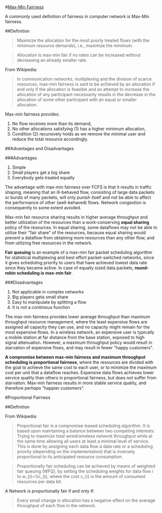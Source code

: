 #[Max-Min Fairness](http://www.mathcs.emory.edu/~cheung/Courses/558/Syllabus/11-Fairness/Fair.html)

A commonly used definition of fairness in computer network is Max-Min fairness.

##Definition

>Maximize the allocation for the most poorly treated flows (with the minimum resource demands), i.e., maximize the minimum.

>Allocation is max-min fair if no rates can be increased without decreasing an already smaller rate.

From Wikipedia:
> In communication networks, multiplexing and the division of scarce resources, max-min fairness is said to be achieved by an allocation if and only if the allocation is feasible and an attempt to increase the allocation of any participant necessarily results in the decrease in the allocation of some other participant with an equal or smaller allocation.

Max-min fairness provides:

1. No flow receives more than its demand,
2. No other allocations satisfying (1) has a higher minimum allocation,
3. Condition (2) recursively holds as we remove the minimal user and reduce the total resource accordingly.

##Advantages and Disadvantages

###Advantages

1. Simple
2. Small players get a big share
3. Everybody gets treated equally

The advantage with max-min fairness over FCFS is that it results in traffic shaping, meaning that an ill-behaved flow, consisting of large data packets or bursts of many packets, will only punish itself and not be able to affect the performance of other (well-behaved) flows. Network congestion is consequently to some extent avoided.

Max-min fair resource sharing results in higher average throughput and better utilization of the resources than a work-conserving **equal sharing** policy of the resources. In equal sharing, some dataflows may not be able to utilize their "fair share" of the resources, because equal sharing would prevent a dataflow from obtaining more resources than any other flow, and from utilizing free resources in the network.

**Fair queuing** is an example of a max-min fair packet scheduling algorithm for statistical multiplexing and best effort packet-switched networks, since it gives scheduling priority to users that have achieved lowest data rate since they became active. In case of equally sized data packets, **round-robin scheduling is max-min fair**.

###Disadvantages

1. Not applicable in complex networks
2. Big players geta small share
3. Easy to manipulate by splitting a flow
4. It is not a continious function

The max-min fairness provides lower average throughput than maximum throughput resource management, where the least expensive flows are assigned all capacity they can use, and no capacity might remain for the most expensive flows. In a wireless network, an expensive user is typically a mobile station at far distance from the base station, exposed to high signal attenuation. However, a maximum throughput policy would result in starvation of expensive flows, and may result in fewer "happy customers".

**A compromise between max-min fairness and maximum throughput scheduling is proportional fairness**, where the resources are divided with the goal to achieve the same cost to each user, or to minimize the maximum cost per unit that a dataflow reaches. Expensive data flows achieves lower service quality than others in proportional fairness, but does not suffer from starvation. Max-min fairness results in more stable service quality, and therefore perhaps "happier customers".

#Proportional Fairness

##Definition

From Wikipedia:
>Proportional fair is a compromise-based scheduling algorithm. It is based upon maintaining a balance between two competing interests: Trying to maximize total wired/wireless network throughput while at the same time allowing all users at least a minimal level of service. This is done by assigning each data flow a data rate or a scheduling priority (depending on the implementation) that is inversely proportional to its anticipated resource consumption.

>Proportionally fair scheduling can be achieved by means of weighted fair queuing (WFQ), by setting the scheduling weights for data flow i to w_{i}=1/c_{i}, where the cost c_{i} is the amount of consumed resources per data bit.

A Network is proportionally fair if and only if:
>Every small change in allocation has a negative effect on the average throughput of each flow in the network.
